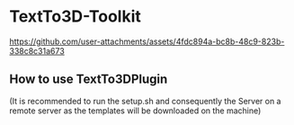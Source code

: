 # TextTo3D-Toolkit
https://github.com/user-attachments/assets/4fdc894a-bc8b-48c9-823b-338c8c31a673

## How to use TextTo3DPlugin
(It is recommended to run the setup.sh and consequently the Server on a remote server as the templates will be downloaded on the machine)
